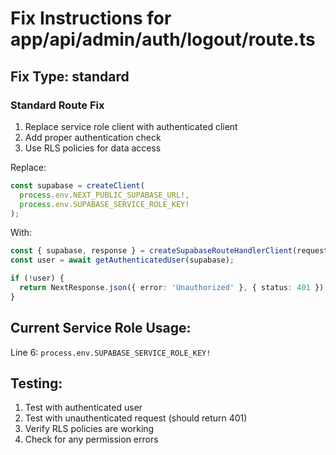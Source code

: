 # Fix Instructions for app/api/admin/auth/logout/route.ts

## Fix Type: standard

### Standard Route Fix

1. Replace service role client with authenticated client
2. Add proper authentication check
3. Use RLS policies for data access

Replace:
```typescript
const supabase = createClient(
  process.env.NEXT_PUBLIC_SUPABASE_URL!,
  process.env.SUPABASE_SERVICE_ROLE_KEY!
);
```

With:
```typescript
const { supabase, response } = createSupabaseRouteHandlerClient(request);
const user = await getAuthenticatedUser(supabase);

if (!user) {
  return NextResponse.json({ error: 'Unauthorized' }, { status: 401 });
}
```

## Current Service Role Usage:

Line 6: `process.env.SUPABASE_SERVICE_ROLE_KEY!`

## Testing:

1. Test with authenticated user
2. Test with unauthenticated request (should return 401)
3. Verify RLS policies are working
4. Check for any permission errors
